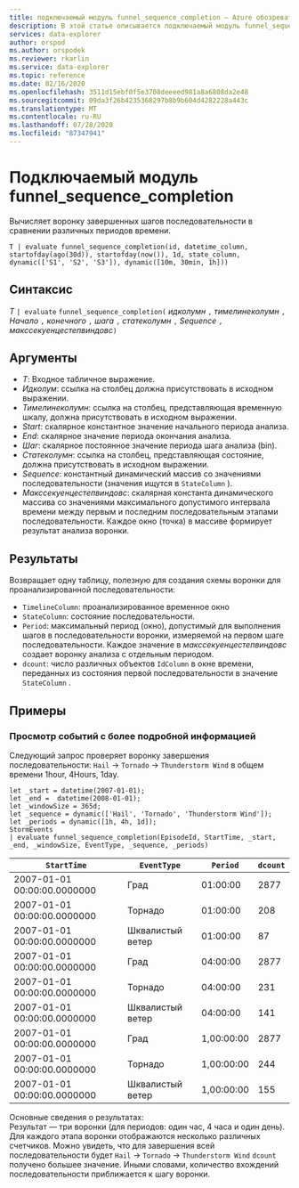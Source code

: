 ```yaml
---
title: подключаемый модуль funnel_sequence_completion — Azure обозреватель данных
description: В этой статье описывается подключаемый модуль funnel_sequence_completion в Azure обозреватель данных.
services: data-explorer
author: orspod
ms.author: orspodek
ms.reviewer: rkarlin
ms.service: data-explorer
ms.topic: reference
ms.date: 02/16/2020
ms.openlocfilehash: 3511d15ebf0f5e3708deeeed981a8a6808da2e48
ms.sourcegitcommit: 09da3f26b4235368297b8b9b604d4282228a443c
ms.translationtype: MT
ms.contentlocale: ru-RU
ms.lasthandoff: 07/28/2020
ms.locfileid: "87347941"
---
```

# <a name="funnel_sequence_completion-plugin"></a>Подключаемый модуль funnel_sequence_completion

Вычисляет воронку завершенных шагов последовательности в сравнении различных периодов времени.

```kusto
T | evaluate funnel_sequence_completion(id, datetime_column, startofday(ago(30d)), startofday(now()), 1d, state_column, dynamic(['S1', 'S2', 'S3']), dynamic([10m, 30min, 1h]))
```

## <a name="syntax"></a>Синтаксис

*T* `| evaluate` `funnel_sequence_completion(` *идколумн* `,` *тимелинеколумн* `,` *Начало* `,` *конечного* `,` *шага* `,` *статеколумн* `,` *Sequence* `,` *макссекуенцестепвиндовс*`)`

## <a name="arguments"></a>Аргументы

* *T*: Входное табличное выражение.
* *Идколум*: ссылка на столбец должна присутствовать в исходном выражении.
* *Тимелинеколумн*: ссылка на столбец, представляющая временную шкалу, должна присутствовать в исходном выражении.
* *Start*: скалярное константное значение начального периода анализа.
* *End*: скалярное значение периода окончания анализа.
* *Шаг*: скалярное постоянное значение периода шага анализа (bin).
* *Статеколумн*: ссылка на столбец, представляющая состояние, должна присутствовать в исходном выражении.
* *Sequence*: константный динамический массив со значениями последовательности (значения ищутся в `StateColumn` ).
* *Макссекуенцестепвиндовс*: скалярная константа динамического массива со значениями максимального допустимого интервала времени между первым и последним последовательным этапами последовательности. Каждое окно (точка) в массиве формирует результат анализа воронки.

## <a name="returns"></a>Результаты

Возвращает одну таблицу, полезную для создания схемы воронки для проанализированной последовательности:

* `TimelineColumn`: проанализированное временное окно
* `StateColumn`: состояние последовательности.
* `Period`: максимальный период (окно), допустимый для выполнения шагов в последовательности воронки, измеряемой на первом шаге последовательности. Каждое значение в *макссекуенцестепвиндовс* создает воронку анализа с отдельным периодом. 
* `dcount`: число различных объектов `IdColumn` в окне времени, переданных из состояния первой последовательности в значение `StateColumn` .

## <a name="examples"></a>Примеры

### <a name="exploring-storm-events"></a>Просмотр событий с более подробной информацией 

Следующий запрос проверяет воронку завершения последовательности: `Hail`  ->  `Tornado`  ->  `Thunderstorm Wind` в общем времени 1hour, 4Hours, 1day. 

<!-- csl: https://help.kusto.windows.net:443/Samples -->
```kusto
let _start = datetime(2007-01-01);
let _end =  datetime(2008-01-01);
let _windowSize = 365d;
let _sequence = dynamic(['Hail', 'Tornado', 'Thunderstorm Wind']);
let _periods = dynamic([1h, 4h, 1d]);
StormEvents
| evaluate funnel_sequence_completion(EpisodeId, StartTime, _start, _end, _windowSize, EventType, _sequence, _periods) 
```

|`StartTime`|`EventType`|`Period`|`dcount`|
|---|---|---|---|
|2007-01-01 00:00:00.0000000|Град|01:00:00|2877|
|2007-01-01 00:00:00.0000000|Торнадо|01:00:00|208|
|2007-01-01 00:00:00.0000000|Шквалистый ветер|01:00:00|87|
|2007-01-01 00:00:00.0000000|Град|04:00:00|2877|
|2007-01-01 00:00:00.0000000|Торнадо|04:00:00|231|
|2007-01-01 00:00:00.0000000|Шквалистый ветер|04:00:00|141|
|2007-01-01 00:00:00.0000000|Град|1,00:00:00|2877|
|2007-01-01 00:00:00.0000000|Торнадо|1,00:00:00|244|
|2007-01-01 00:00:00.0000000|Шквалистый ветер|1,00:00:00|155|

Основные сведения о результатах:  
Результат — три воронки (для периодов: один час, 4 часа и один день). Для каждого этапа воронки отображаются несколько различных счетчиков. Можно увидеть, что для завершения всей последовательности будет `Hail`  ->  `Tornado`  ->  `Thunderstorm Wind` `dcount` получено большее значение. Иными словами, количество вхождений последовательности приближается к шагу воронки.
